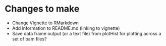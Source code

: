 # Changes to make

- Change Vignette to RMarkdown
- Add information to README.md (linking to vignette)
- Save data frame output (or a text file) from plotHist for plotting across a set of bam files?